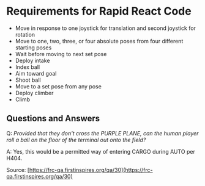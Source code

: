 # Requirements for Rapid React Code

- Move in response to one joystick for translation and second joystick for rotation
- Move to one, two, three, or four absolute poses from four different starting poses
- Wait before moving to next set pose
- Deploy intake
- Index ball
- Aim toward goal
- Shoot ball
- Move to a set pose from any pose
- Deploy climber
- Climb

## Questions and Answers


Q: *Provided that they don't cross the PURPLE PLANE, can the human player roll a ball on the floor of the terminal out onto the field?*

A: Yes, this would be a permitted way of entering CARGO during AUTO per H404.

Source: [https://frc-qa.firstinspires.org/qa/30](https://frc-qa.firstinspires.org/qa/30)